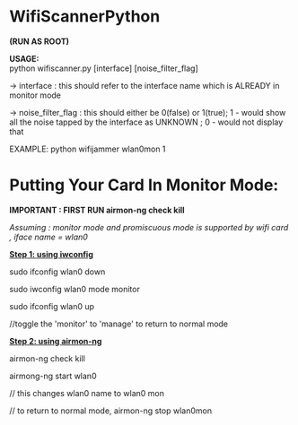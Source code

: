 # WifiScannerPython

**(RUN AS ROOT)**

**USAGE:**   
python wifiscanner.py [interface] [noise_filter_flag]

-> interface : this should refer to the interface name which is ALREADY in monitor mode

-> noise_filter_flag : this should either be 0(false) or 1(true); 1 - would show all the noise tapped by the interface as UNKNOWN ; 0 - would not display that
                                                       
EXAMPLE: python wifijammer wlan0mon 1

# Putting Your Card In Monitor Mode:  

**IMPORTANT : FIRST RUN airmon-ng check kill**

*Assuming : monitor mode and promiscuous mode is supported by wifi card , iface name = wlan0*

<ins>**Step 1: using iwconfig**</ins>

sudo ifconfig wlan0 down

sudo iwconfig wlan0 mode monitor

sudo ifconfig wlan0 up

//toggle the 'monitor' to 'manage' to return to normal mode

<ins>**Step 2: using airmon-ng**</ins>

airmon-ng check kill

airmong-ng start wlan0

// this changes wlan0 name to wlan0 mon

// to return to normal mode, airmon-ng stop wlan0mon 


